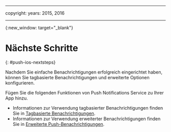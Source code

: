 
---

copyright:
 years: 2015, 2016

---

{:new_window: target="_blank"}
# Nächste Schritte

{: #push-ios-nextsteps}

Nachdem Sie einfache Benachrichtigungen erfolgreich eingerichtet haben, können Sie tagbasierte
Benachrichtigungen und erweiterte Optionen konfigurieren.

Fügen Sie die folgenden Funktionen von Push Notifications Service zu Ihrer App hinzu.



-  Informationen zur Verwendung tagbasierter Benachrichtigungen finden Sie in [Tagbasierte Benachrichtigungen](t_push_tagsmain.md).
-  Informationen zur Verwendung erweiterter Benachrichtigungen finden Sie in [Erweiterte Push-Benachrichtigungen](t_advance_notifications.md).
